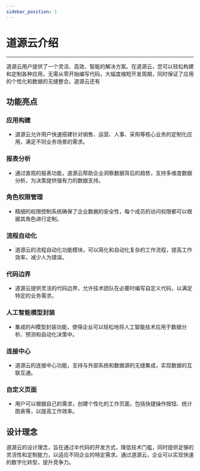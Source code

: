 ```yaml
---
sidebar_position: 1
---
```


# 道源云介绍

***

道源云用户提供了一个灵活、高效、智能的解决方案。在道源云，您可以轻松构建和定制各种应用，无需从零开始编写代码，大幅度缩短开发周期，同时保证了应用的个性化和数据的无缝整合。道源云还有

## 功能亮点

### 应用构建
- 道源云允许用户快速搭建针对销售、运营、人事、采购等核心业务的定制化应用，满足不同业务场景的需求。

### 报表分析
- 通过直观的报表功能，道源云帮助企业洞察数据背后的趋势，支持多维度数据分析，为决策提供强有力的数据支持。

### 角色权限管理
- 精细的权限控制系统确保了企业数据的安全性，每个成员的访问权限都可以根据其角色进行定制。

### 流程自动化
- 道源云的流程自动化功能模块，可以简化和自动化复杂的工作流程，提高工作效率，减少人为错误。

### 代码边界
- 道源云提供灵活的代码边界，允许技术团队在必要时编写自定义代码，以满足特定的业务需求。

### 人工智能模型封装
- 集成的AI模型封装功能，使得企业可以轻松地将人工智能技术应用于数据分析、预测和自动化决策中。

### 连接中心
- 道源云的连接中心功能，支持与外部系统和数据源的无缝集成，实现数据的互联互通。

### 自定义页面
- 用户可以根据自己的需求，创建个性化的工作页面，包括快捷操作按钮、统计图表等，以提高工作效率。

## 设计理念
道源云的设计理念，旨在通过半代码的开发方式，降低技术门槛，同时提供足够的灵活性和定制能力，以适应不同企业的特定需求。通过道源云，企业可以实现快速的数字化转型，提升竞争力。